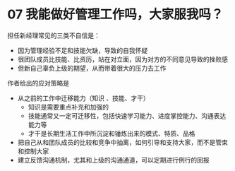 # 07 我能做好管理工作吗，大家服我吗？

担任新经理常见的三类不自信是：

- 因为管理经验不足和技能欠缺，导致的自我怀疑
- 很团队成员比技能、比资历，站在对立面，因为对方的不同意见导致的挫败感
- 但新自己辜负上级的期望，从而带着很大的压力去工作


作者给出的应对策略是 

- 从之前的工作中迁移能力（知识 、技能、才干）
	- 知识是需要重点补充和加强的
	- 技能通常又一定可迁移性，包括快速学习能力、进度掌控能力、沟通表达能力等
	- 才干是长期生活工作中所沉淀和锤炼出来的模式、特质、品格
- 把自己从和团队成员的比较和竞争中抽离，如何引导和支持大家，而不是管束和控制大家
- 建立反馈沟通机制，尤其和上级的沟通通道，可以定期进行例行的回报


